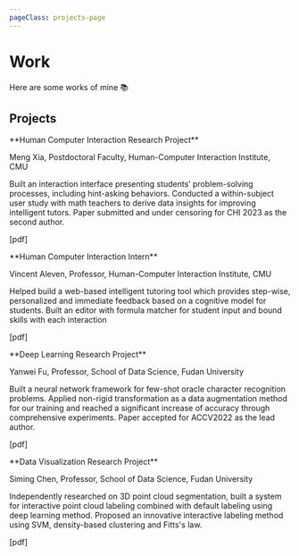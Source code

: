 ```yaml
---
pageClass: projects-page
---
```


# Work

Here are some works of mine :books:

## Projects

<ProjectCard image="/projects/1.png" hideBorder=true>
**Human Computer Interaction Research Project**

 Meng Xia, Postdoctoral Faculty, Human-Computer Interaction Institute, CMU
 
 Built an interaction interface presenting students’ problem-solving processes, including hint-asking behaviors.
 Conducted a within-subject user study with math teachers to derive data insights for improving intelligent tutors.
 Paper submitted and under censoring for CHI 2023 as the second author.

[pdf]

</ProjectCard>

<ProjectCard image="/projects/1.png" hideBorder=true>
**Human Computer Interaction Intern**

  Vincent Aleven, Professor, Human-Computer Interaction Institute, CMU
 
  Helped build a web-based intelligent tutoring tool which provides step-wise, personalized and immediate feedback based on a cognitive model for students.
  Built an editor with formula matcher for student input and bound skills with each interaction

[pdf]

</ProjectCard>

<ProjectCard image="/projects/1.png" hideBorder=true>
**Deep Learning Research Project**

  Yanwei Fu, Professor, School of Data Science, Fudan University
 
  Built a neural network framework for few-shot oracle character recognition problems.
  Applied non-rigid transformation as a data augmentation method for our training and reached a significant increase of accuracy through comprehensive experiments.
  Paper accepted for ACCV2022 as the lead author.

[pdf]

</ProjectCard>

<ProjectCard image="/projects/1.png" hideBorder=true>
**Data Visualization Research Project**

  Siming Chen, Professor, School of Data Science, Fudan University
 
  Independently researched on 3D point cloud segmentation, built a system for interactive point cloud labeling combined with default labeling using deep learning method.
  Proposed an innovative interactive labeling method using SVM, density-based clustering and Fitts's law.

[pdf]

</ProjectCard>

<style lang="stylus">

.projects-page
  background-color #fafbfc

</style>